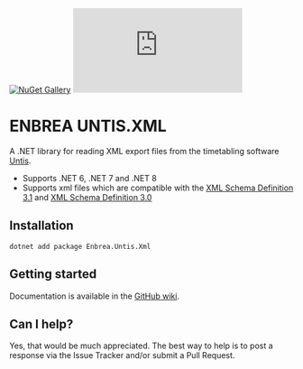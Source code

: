 [![NuGet Gallery](https://img.shields.io/badge/NuGet%20Gallery-enbrea.untis.xml-blue.svg)](https://www.nuget.org/packages/Enbrea.Untis.Xml/)
![GitHub](https://img.shields.io/github/license/enbrea/enbrea.untis.xml)

# ENBREA UNTIS.XML

A .NET library for reading XML export files from the timetabling software [Untis](https://www.untis.at/en). 

+ Supports .NET 6, .NET 7 and .NET 8
+ Supports xml files which are compatible with the [XML Schema Definition 3.1](https://platform.untis.at/downloads/xsd/XmlInterface-3.1.xsd) and [XML Schema Definition 3.0](https://platform.untis.at/downloads/xsd/XmlInterface-3.0.xsd)

## Installation

```
dotnet add package Enbrea.Untis.Xml
```

## Getting started

Documentation is available in the [GitHub wiki](https://github.com/enbrea/enbrea.untis.xml/wiki).

## Can I help?

Yes, that would be much appreciated. The best way to help is to post a response via the Issue Tracker and/or submit a Pull Request.